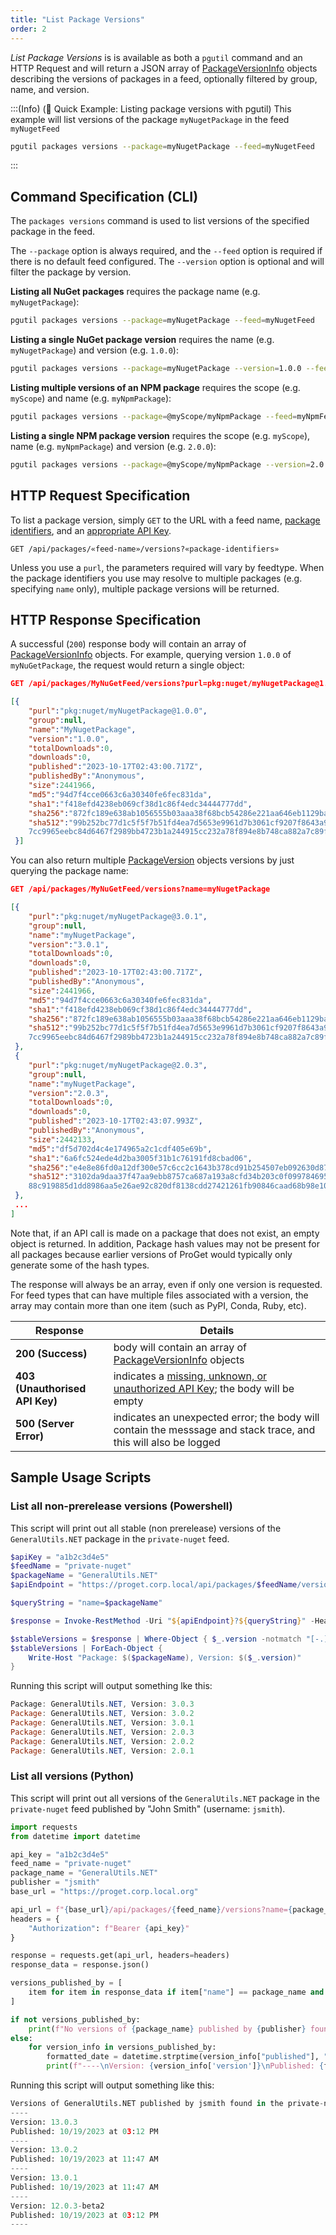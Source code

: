 ```yaml
---
title: "List Package Versions"
order: 2
---
```


*List Package Versions* is is available as both a `pgutil` command and an HTTP Request and will return a JSON array of [PackageVersionInfo](/docs/proget/api/packages#package-version) objects describing the versions of packages in a feed, optionally filtered by group, name, and version.

:::(Info) (🚀 Quick Example: Listing package versions with pgutil)
This example will list versions of the package `myNugetPackage` in the feed `myNugetFeed`

```bash
pgutil packages versions --package=myNugetPackage --feed=myNugetFeed
```
:::

## Command Specification (CLI)
The `packages versions` command is used to list versions of the specified package in the feed. 

The `--package` option is always required, and the `--feed` option is required if there is no default feed configured.  The `--version` option is optional and will filter the package by version.

**Listing all NuGet packages** requires the package name (e.g. `myNugetPackage`):

```bash
pgutil packages versions --package=myNugetPackage --feed=myNugetFeed
```

**Listing a single NuGet package version** requires the name (e.g. `myNugetPackage`) and version (e.g. `1.0.0`):

```bash
pgutil packages versions --package=myNugetPackage --version=1.0.0 --feed=myNugetFeed
```
**Listing multiple versions of an NPM package** requires the scope (e.g. `myScope`) and name (e.g. `myNpmPackage`):

```bash
pgutil packages versions --package=@myScope/myNpmPackage --feed=myNpmFeed
```

**Listing a single NPM package version** requires the scope (e.g. `myScope`), name (e.g. `myNpmPackage`) and version (e.g. `2.0.0`):

```bash
pgutil packages versions --package=@myScope/myNpmPackage --version=2.0.0 --feed=myNpmFeed
```

## HTTP Request Specification
To list a package version, simply `GET` to the URL with a feed name, [package identifiers](/docs/proget/api/packages#using-multiple-parameters), and an [appropriate API Key](/docs/proget/api/packages#authentication).

```plaintext
GET /api/packages/«feed-name»/versions?«package-identifiers»
```

Unless you use a `purl`, the parameters required will vary by feedtype. When the package identifiers you use may resolve to multiple packages (e.g. specifying `name` only), multiple package versions will be returned.

## HTTP Response Specification
A successful (`200`) response body will contain an array of [PackageVersionInfo](/docs/proget/api/packages#package-version) objects. For example, querying version `1.0.0` of `myNuGetPackage`, the request would return a single object:

```json
GET /api/packages/MyNuGetFeed/versions?purl=pkg:nuget/myNugetPackage@1.0.0

[{
    "purl":"pkg:nuget/myNugetPackage@1.0.0",
    "group":null,
    "name":"MyNugetPackage",
    "version":"1.0.0",
    "totalDownloads":0,
    "downloads":0,
    "published":"2023-10-17T02:43:00.717Z",
    "publishedBy":"Anonymous",
    "size":2441966,
    "md5":"94d7f4cce0663c6a30340fe6fec831da",
    "sha1":"f418efd4238eb069cf38d1c86f4edc34444777dd",
    "sha256":"872fc189e638ab1056555b03aaa38f68bcb54286e221aa646eb1129babf63c77",
    "sha512":"99b252bc77d1c5f5f7b51fd4ea7d5653e9961d7b3061cf9207f8643a9c
    7cc9965eebc84d6467f2989bb4723b1a244915cc232a78f894e8b748ca882a7c89fb92"
 }]
```

You can also return multiple [PackageVersion](/docs/proget/api/packages#package-version) objects versions by just querying the package name:

```json
GET /api/packages/MyNuGetFeed/versions?name=myNugetPackage

[{
    "purl":"pkg:nuget/myNugetPackage@3.0.1",
    "group":null,
    "name":"myNugetPackage",
    "version":"3.0.1",
    "totalDownloads":0,
    "downloads":0,
    "published":"2023-10-17T02:43:00.717Z",
    "publishedBy":"Anonymous",
    "size":2441966,
    "md5":"94d7f4cce0663c6a30340fe6fec831da",
    "sha1":"f418efd4238eb069cf38d1c86f4edc34444777dd",
    "sha256":"872fc189e638ab1056555b03aaa38f68bcb54286e221aa646eb1129babf63c77",
    "sha512":"99b252bc77d1c5f5f7b51fd4ea7d5653e9961d7b3061cf9207f8643a9c
    7cc9965eebc84d6467f2989bb4723b1a244915cc232a78f894e8b748ca882a7c89fb92"
 },
 {
    "purl":"pkg:nuget/myNugetPackage@2.0.3",
    "group":null,
    "name":"myNugetPackage",
    "version":"2.0.3",
    "totalDownloads":0,
    "downloads":0,
    "published":"2023-10-17T02:43:07.993Z",
    "publishedBy":"Anonymous",
    "size":2442133,
    "md5":"df5d702d4c4e174965a2c1cdf405e69b",
    "sha1":"6a6fc524ede4d2ba3005f31b1c76191fd8cbad06",
    "sha256":"e4e8e86fd0a12df300e57c6cc2c1643b378cd91b254507eb092630d87257e218",
    "sha512":"3102da9daa37f47aa9ebb8757ca687a193a8cfd34b203c0f09978469502
    88c919885d1dd8986aa5e26ae92c820df8138cdd27421261fb90846caad68b98e100f"
 },
 ...
]
```

Note that, if an API call is made on a package that does not exist, an empty object is returned. In addition,  Package hash values may not be present for all packages because earlier versions of ProGet would typically only generate some of the hash types.

The response will always be an array, even if only one version is requested. For feed types that can have multiple files associated with a version, the array may contain more than one item (such as PyPI, Conda, Ruby, etc).

| Response | Details |
| --- | --- |
| **200 (Success)** | body will contain an array of [PackageVersionInfo](/docs/proget/api/packages#package-version) objects
|  **403 (Unauthorised API Key)** | indicates a [missing, unknown, or unauthorized API Key](/docs/proget/api/packages#authentication); the body will be empty
| **500 (Server Error)** | indicates an unexpected error; the body will contain the messsage and stack trace, and this will also be logged

## Sample Usage Scripts

### List all non-prerelease versions (Powershell)
This script will print out all stable (non prerelease) versions of the `GeneralUtils.NET` package in the `private-nuget` feed.

```powershell
$apiKey = "a1b2c3d4e5"
$feedName = "private-nuget"
$packageName = "GeneralUtils.NET"
$apiEndpoint = "https://proget.corp.local/api/packages/$feedName/versions"

$queryString = "name=$packageName"

$response = Invoke-RestMethod -Uri "${apiEndpoint}?${queryString}" -Headers @{ "X-Api-Key" = $apiKey }

$stableVersions = $response | Where-Object { $_.version -notmatch "[-.]\d*[A-Za-z]+" }
$stableVersions | ForEach-Object {
    Write-Host "Package: $($packageName), Version: $($_.version)"
}
```

Running this script will output something lke this:

```powershell
Package: GeneralUtils.NET, Version: 3.0.3
Package: GeneralUtils.NET, Version: 3.0.2
Package: GeneralUtils.NET, Version: 3.0.1
Package: GeneralUtils.NET, Version: 2.0.3
Package: GeneralUtils.NET, Version: 2.0.2
Package: GeneralUtils.NET, Version: 2.0.1
```

### List all versions (Python)
This script will print out all versions of the `GeneralUtils.NET` package in the `private-nuget` feed published by "John Smith" (username: `jsmith`).

```python
import requests
from datetime import datetime

api_key = "a1b2c3d4e5"
feed_name = "private-nuget"
package_name = "GeneralUtils.NET"
publisher = "jsmith"
base_url = "https://proget.corp.local.org"

api_url = f"{base_url}/api/packages/{feed_name}/versions?name={package_name}"
headers = {
    "Authorization": f"Bearer {api_key}"
}

response = requests.get(api_url, headers=headers)
response_data = response.json()

versions_published_by = [
    item for item in response_data if item["name"] == package_name and item["publishedBy"] == publisher
]

if not versions_published_by:
    print(f"No versions of {package_name} published by {publisher} found in the {feed_name} feed.")
else:
    for version_info in versions_published_by:
        formatted_date = datetime.strptime(version_info["published"], "%Y-%m-%dT%H:%M:%S.%fZ").strftime("%m/%d/%Y at %I:%M %p")
        print(f"----\nVersion: {version_info['version']}\nPublished: {formatted_date}")
```

Running this script will output something like this:

```python
Versions of GeneralUtils.NET published by jsmith found in the private-nuget feed:
----
Version: 13.0.3
Published: 10/19/2023 at 03:12 PM
----
Version: 13.0.2
Published: 10/19/2023 at 11:47 AM
----
Version: 13.0.1
Published: 10/19/2023 at 11:47 AM
----
Version: 12.0.3-beta2
Published: 10/19/2023 at 03:12 PM
----
```